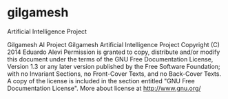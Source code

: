 # gilgamesh
Artificial Intelligence Project

Gilgamesh AI Project
Gilgamesh Artificial Intelligence Project
Copyright (C) 2014 Eduardo Alevi
Permission is granted to copy, distribute and/or modify this document
under the terms of the GNU Free Documentation License, Version 1.3
or any later version published by the Free Software Foundation;
with no Invariant Sections, no Front-Cover Texts, and no Back-Cover Texts.
A copy of the license is included in the section entitled "GNU
Free Documentation License".
More about license at http://www.gnu.org/

